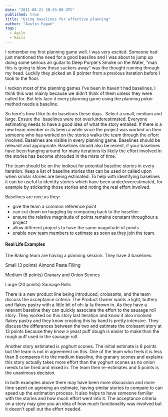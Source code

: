 ```yaml
---
date: "2011-08-21 20:33:00 UTC"
published: true
title: "Using baselines for effective planning"
author: "Austin Fagan"
tags:
  - Agile
  - Rails
---
```


<p>I remember my first planning game well. I was very excited. Someone had just mentioned the need for a good bassline and I was about to jump up doing some serious air guitar to Deep Purple&#39;s Smoke on the Water, &quot;man this is going to blow these suckers away&quot; was the thought running through my head. Luckily they picked an 8 pointer from a previous iteration before I took to the floor.</p>
<p>I reckon most of the planning games I&#39;ve been in haven&#39;t had baselines. I think this was mainly because we didn&#39;t think of them unless they were called for. But lets face it every planning game using the planning poker method needs a baseline.</p>
<p>So here&#39;s how I like to do baselines these days. &nbsp;Select a small, medium and large. Ensure the &nbsp;baselines were not over/underestimated. Everyone estimating needs to have a good idea of what the story entailed. If there is a new team member or its been a while since the project was worked on then someone who has worked on the stories walks the team through the effort involved. Baselines are visible in every planning game. Baselines should be relevant and appropriate. Baselines should also be recent, if your baselines have been hanging around for many iterations its likely the effort involved in the stories has become shrouded in the mists of time.&nbsp;</p>
<p>The team should be on the lookout for potential baseline stories in every iteration. Keep a list of baseline stories that can be used or called upon when similar stories are being estimated. To help with identifying baselines it can be useful to identify stories which have been under/overestimated, for example by stickering those stories and noting the real effort involved.&nbsp;</p>
<p>Baselines are nice as they:</p>
<ul>
<li>give the team a common reference point</li>
<li>can cut down on haggling by comparing back to the baseline</li>
<li>ensure the relative magnitude of points remains constant throughout a project</li>
<li>allow different projects to have the same magnitude of points</li>
<li>enable new team members to estimate as soon as they join the team.</li>
</ul>
<h4>Real Life Examples</h4>
<p>The Baking team are having a planning session. They have 3 baselines:</p>
<p>Small (3 points) Almond Paste Filling</p>
<p>Medium (8 points) Granary and Onion Scones</p>
<p>Large (20 points) Sausage Rolls</p>
<p>There is a new product line being introduced, croissants, and the team discuss the acceptance criteria. The Product Owner wants a light, buttery and flakey pastry with a little bit of oh-la-la thrown in. As they have a relevant baseline they can quickly associate the effort to the sausage roll story. They worked on this story last iteration and know it also involved flakey pastry and they know creating this by hand is pretty intensive. They discuss the differences between the two and estimate the croissant story at 13 points because they know a yeast puff dough is easier to make than the rough puff used in the sausage roll.&nbsp;</p>
<p>Another story estimated is yoghurt scones. The initial estimate is 8 points but the team is not in agreement on this. One of the team who feels it is less than 8 compares it to the medium baseline, the granary scones and explains this story actually takes more effort than the yoghurt scones as no onion needs to be fried and mixed in. The team then re-estimates and 5 points is the unanimous decision.&nbsp;</p>
<p>In both examples above there may have been more discussion and more time spent on agreeing an estimate, having similar stories to compare to can speed up the estimation process. It also helps to have someone familiar with the stories and how much effort went into it. The acceptance criteria on a story may give you an idea of how much functionality was involved but it doesn&#39;t spell out the effort needed.</p>

